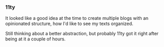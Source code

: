 ### 11ty

It looked like a good idea at the time to create multiple
blogs with an opinionated structure, how I'd like to see my texts
organized.

Still thinking about a better abstraction, but probably 11ty got it right after being at it a couple of hours.
